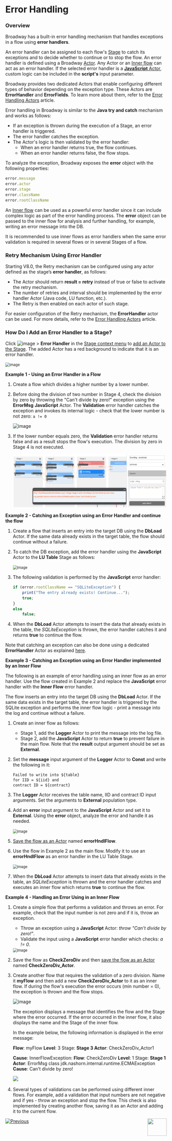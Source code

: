 #  Error Handling

### Overview

Broadway has a built-in error handling mechanism that handles exceptions in a flow using **error handlers**. 

An error handler can be assigned to each flow's [Stage](19_broadway_flow_stages.md)  to catch its exceptions and to decide whether to continue or to stop the flow. An error handler is defined using a Broadway [Actor](03_broadway_actor.md). Any Actor or an [Inner flow](22_broadway_flow_inner_flows.md) can act as an error handler. If the selected error handler is a [**JavaScript** Actor](actors/01_javascript_actor.md), custom logic can be included in the **script's** input parameter. 

Broadway provides two dedicated Actors that enable configuring different types of behavior depending on the exception type. These Actors are **ErrorHandler** and **ErrorFields**. To learn more about them, refer to the [Error Handling Actors](actors/06_error_handling_actors.md) article.

Error handling in Broadway is similar to the **Java try and catch** mechanism and works as follows:

* If an exception is thrown during the execution of a Stage, an error handler is triggered.
* The error handler catches the exception.
* The Actor's logic is then validated by the error handler: 
  * When an error handler returns true, the flow continues.
  * When an error handler returns false, the flow stops.

To analyze the exception, Broadway exposes the **error** object with the following properties:

~~~javascript
error.message
error.actor
error.stage
error.className
error.rootClassName
~~~

An [Inner flow](22_broadway_flow_inner_flows.md) can be used as a powerful error handler since it can include complex logic as part of the error handling process. The **error** object can be passed to the inner flow for analysis and further handling, for example, writing an error message into the DB.

It is recommended to use inner flows as error handlers when the same error validation is required in several flows or in several Stages of a flow.

### Retry Mechanism Using Error Handler

Starting V8.0, the Retry mechanism can be configured using any actor defined as the stage’s **error handler**, as follows:

* The Actor should return **result = retry** instead of true or false to activate the retry mechanism.
* The number of retries and interval should be implemented by the error handler Actor (Java code, LU function, etc.).
* The Retry is then enabled on each actor of such stage.

For easier configuration of the Retry mechanism, the **ErrorHandler** actor can be used. For more details, refer to the [Error Handling Actors](actors/06_error_handling_actors.md) article.

### How Do I Add an Error Handler to a Stage?

Click ![image](images/99_19_dots.PNG) > **Error Handler** in the [Stage context menu](18_broadway_flow_window.md#stage-context-menu) to [add an Actor to the Stage](03_broadway_actor.md#how-do-i-add-actor-to-stage). The added Actor has a red background to indicate that it is an error handler.

<img src="images/99_24_01.PNG" alt="image" style="zoom:80%;" />

**Example 1 - Using an Error Handler in a Flow** 

1. Create a flow which divides a higher number by a lower number. 

2. Before doing the division of two number in Stage 4, check the division by zero by throwing the "Can't divide by zero!" exception using the **ErrorMsg** **JavaScript** Actor. The **Validation** error handler catches the exception and invokes its internal logic - check that the lower number is not zero: ```a != 0```

   ![image](images/99_24_02.PNG)

3. If the lower number equals zero, the **Validation** error handler returns false and as a result stops the flow's execution.  The division by zero in Stage 4 is not executed.

   ![image](images/99_24_03.PNG)

**Example 2 - Catching an Exception using an Error Handler and continue the flow**

1. Create a flow that inserts an entry into the target DB using the **DbLoad** Actor. If the same data already exists in the target table, the flow should continue without a failure.

2. To catch the DB exception, add the error handler using the **JavaScript** Actor to the **LU Table** Stage as follows:

   <img src="images/99_24_08.PNG" alt="image" style="zoom:80%;" />

3. The following validation is performed by the **JavaScript** error handler:

   ~~~javascript
   if (error.rootClassName == "SQLiteException") {
       print("The entry already exists! Continue...");
       true;
   }
   else
       false;
   ~~~

4. When the **DbLoad** Actor attempts to insert the data that already exists in the table, the *SQLiteException* is thrown, the error handler catches it and returns **true** to continue the flow.

Note that catching an exception can also be done using a dedicated **ErrorHandler** Actor as explained [here](actors/06_error_handling_actors.md).

**Example 3 - Catching an Exception using an Error Handler implemented by an Inner Flow**

The following is an example of error handling using an inner flow as an error handler. Use the flow created in Example 2 and replace the **JavaScript** error handler with the **Inner Flow** error handler. 

The flow inserts an entry into the target DB using the **DbLoad** Actor. If the same data exists in the target table, the error handler is triggered by the SQLite exception and performs the inner flow logic - print a message into the log and continue without a failure.

1. Create an inner flow as follows:
   -  Stage 1, add the **Logger** Actor to print the message into the log file.
   -  Stage 2, add the **JavaScript** Actor to return **true** to prevent failure in the main flow. Note that the **result** output argument should be set as **External**. 

2. Set the **message** input argument of the **Logger** Actor to **Const** and write the following in it:

   ~~~
   Failed to write into ${table} 
   for IID = ${iid} and 
   contract ID = ${contract}
   ~~~

3. The **Logger** Actor receives the table name, IID and contract ID input arguments. Set the arguments to **External** population type.

4. Add an **error** input argument to the  **JavaScript** Actor and set it to **External**. Using the **error** object, analyze the error and handle it as needed.

   <img src="images/99_24_09.PNG" alt="image" style="zoom:80%;" />

5. [Save the flow as an Actor](22_broadway_flow_inner_flows.md#save-as-actor) named **errorHndlFlow**. 

6. Use the flow in Example 2 as the main flow. Modify it to use an **errorHndlFlow** as an error handler in the LU Table Stage. 

   <img src="images/99_24_10.PNG" alt="image" style="zoom:80%;" />

7. When the **DbLoad** Actor attempts to insert data that already exists in the table, an *SQLiteException* is thrown and the error handler catches and executes an inner flow which returns **true** to continue the flow.

**Example 4 - Handling an Error Using in an Inner Flow**

1. Create a simple flow that performs a validation and throws an error. For example, check that the input number is not zero and if it is, throw an exception. 

   - Throw an exception using a **JavaScript** Actor: *throw "Can't divide by zero!"*.
   - Validate the input using a **JavaScript** error handler which checks: *a != 0*.

   <img src="images/99_24_04.PNG" alt="image" style="zoom:80%;" />

2. Save the flow as **CheckZeroDiv** and then [save the flow as an Actor](22_broadway_flow_inner_flows.md#save-as-actor) named **CheckZeroDiv_Actor**.

3. Create another flow that requires the validation of a zero division. Name it **myFlow** and then add a new **CheckZeroDiv_Actor** to it as an inner flow. If during the flow's execution the error occurs (min number = 0), the exception is thrown and the flow stops.

   ![image](images/99_24_05.PNG)

   The exception displays a message that identifies the flow and the Stage where the error occurred. If the error occurred in the inner flow, it also displays the name and the Stage of the inner flow.

   In the example below, the following information is displayed in the error message:

   **Flow**: myFlow **Level**: 3 Stage: **Stage 3 Actor**: CheckZeroDiv_Actor1  

   **Cause**:  InnerFlowException: **Flow**: CheckZeroDiv **Level**: 1 Stage: **Stage 1 Actor**: ErrorMsg  class jdk.nashorn.internal.runtime.ECMAException **Cause**: Can't divide by zero!

   <img src="images/99_24_06.png"/>

4. Several types of validations can be performed using different inner flows. For example, add a validation that input numbers are not negative and if yes - throw an exception and stop the flow. This check is also implemented by creating another flow, saving it as an Actor and adding it to the current flow.

   

[![Previous](/articles/images/Previous.png)](23_transactions.md)[<img align="right" width="60" height="54" src="/articles/images/Next.png">](25_broadway_flow_window_run_and_debug_flow.md)

